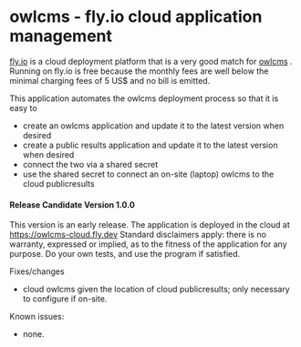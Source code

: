 # owlcms - fly.io cloud application management

[fly.io](https://fly.io) is a cloud deployment platform that is a very good match for [owlcms](https://github.com/jflamy/owlcms4) .  
Running on fly.io is free because the monthly fees are well below the minimal charging fees of 5 US$ and no bill is emitted.

This application automates the owlcms deployment process so that it is easy to

- create an owlcms application and update it to the latest version when desired
- create a public results application and update it to the latest version when desired
- connect the two via a shared secret
- use the shared secret to connect an on-site (laptop) owlcms to the cloud publicresults



#### Release Candidate Version 1.0.0

This version is an early release. The application is deployed in the cloud at https://owlcms-cloud.fly.dev  Standard disclaimers apply: there is no warranty, expressed or implied, as to the fitness of the application for any purpose.  Do your own tests, and use the program if satisfied.

Fixes/changes

- cloud owlcms given the location of cloud publicresults; only necessary to configure if on-site.

Known issues:

- none.

